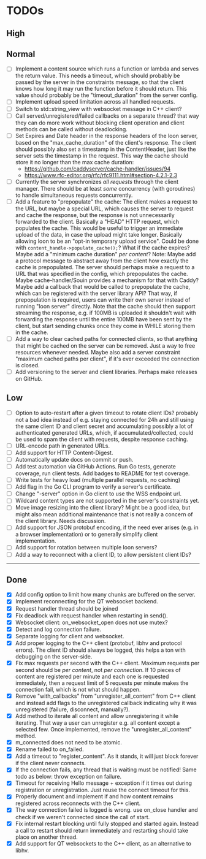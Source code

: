 # TODOs

## High

## Normal

- [ ] Implement a content source which runs a function or lambda
    and serves the return value.
    This needs a timeout, which should probably be passed by the server
    in the constraints message, so that the client knows how long
    it may run the function before it should return.
    This value should probably be the "timeout_duration" from the server config.
- [ ] Implement upload speed limitation across all handled requests.
- [ ] Switch to std::string_view with websocket message in C++ client?
- [ ] Call served/unregistered/failed callbacks on a separate thread?
    that way they can do more work without blocking client operation
    and client methods can be called without deadlocking.
- [ ] Set Expires and Date header in the response headers of the loon server,
    based on the "max_cache_duration" of the client's response.
    The client should possibly also set a timestamp in the ContentHeader,
    just like the server sets the timestamp in the request.
    This way the cache should store it no longer than the max cache duration:
    - https://github.com/caddyserver/cache-handler/issues/94
    - https://www.rfc-editor.org/rfc/rfc9111.html#section-4.2.1-2.3
- [ ] Currently the server synchronizes *all requests*
    through the client manager.
    There should be at least *some* concurrency (with goroutines)
    to handle simultaneous requests concurrently.
- [ ] Add a feature to "prepopulate" the cache:
    The client makes a request to the URL, but maybe a special URL,
    which causes the server to request and cache the response,
    but the response is not unnecessarily forwarded to the client.
    Basically a "HEAD" HTTP request, which populates the cache.
    This would be useful to trigger an immediate upload of the data,
    in case the upload might take longer.
    Basically allowing loon to be an "opt-in temporary upload service".
    Could be done with `content_handle->populate_cache();`?
    What if the cache expires?
    Maybe add a "minimum cache duration" *per content*?
    Note: Maybe add a protocol message to abstract away from the client
    how exactly the cache is prepopulated.
    The server should perhaps make a request to a URL
    that was specified in the config, which prepopulates the cache.
    Maybe cache-handler/Souin provides a mechanism for that with Caddy?
    Maybe add a callback that would be called to prepopulate the cache,
    which can be registered with the server library API?
    That way, if prepopulation is required, users can write their own server
    instead of running "loon server" directly.
    Note that the cache should then support streaming the response,
    e.g. if 100MB is uploaded it shouldn't wait with forwarding the response
    until the entire 100MB have been sent by the client,
    but start sending chunks once they come in WHILE storing them in the cache.
- [ ] Add a way to clear cached paths for connected clients,
    so that anything that might be cached on the server can be removed.
    Just a way to free resources whenever needed.
    Maybe also add a server constraint "maximum cached paths per client",
    if it's ever exceeded the connection is closed.
- [ ] Add versioning to the server and client libraries.
    Perhaps make releases on GitHub.

## Low

- [ ] Option to auto-restart after a given timeout to rotate client IDs?
    probably not a bad idea instead of e.g. staying connected for 24h
    and still using the same client ID and client secret
    and accumulating possibly a lot of authenticated generated URLs,
    which, if accumulated/collected, could be used to spam the client
    with requests, despite response caching.
- [ ] URL-encode path in generated URLs.
- [ ] Add support for HTTP Content-Digest.
- [ ] Automatically update docs on commit or push.
- [ ] Add test automation via GitHub Actions.
    Run Go tests, generate coverage, run client tests.
    Add badges to README for test coverage.
- [ ] Write tests for heavy load (multiple parallel requests, no caching)
- [ ] Add flag in the Go CLI program to verify a server's certificate.
- [ ] Change "-server" option in Go client to use the WSS endpoint url.
- [ ] Wildcard content types are not supported in the server's constraints yet.
- [ ] Move image resizing into the client library?
    Might be a good idea, but might also mean additional maintenance
    that is not really a concern of the client library.
    Needs discussion.
- [ ] Add support for JSON protobuf encoding, if the need ever arises
    (e.g. in a browser implementation)
    or to generally simplify client implementation.
- [ ] Add support for rotation between multiple loon servers?
- [ ] Add a way to reconnect with a client ID,
    to allow persistent client IDs?

---

## Done

- [x] Add config option to limit how many chunks are buffered on the server.
- [x] Implement reconnecting for the QT websocket backend.
- [x] Request handler thread should be joined
- [x] Fix deadlock with request handler when restarting in send().
- [x] Websocket client: on_websocket_open does not use mutex?
- [x] Detect and log connection failure.
- [x] Separate logging for client and websocket.
- [x] Add proper logging to the C++ client
    (protobuf, libhv and protocol errors).
    The client ID should always be logged,
    this helps a ton with debugging on the server-side.
- [x] Fix max requests per second with the C++ client.
    Maximum requests per second should be *per content*,
    not *per connection*.
    If 10 pieces of content are registered per minute
    and each one is requested immediately,
    then a request limit of 5 requests per minute makes the connection fail,
    which is not what should happen.
- [x] Remove "with_callbacks" from "unregister_all_content" from C++ client
    and instead add flags to the unregistered callback
    indicating why it was unregistered (failure, disconnect, manually?).
- [x] Add method to iterate all content
    and allow unregistering it while iterating.
    That way a user can unregister e.g. all content except a selected few.
    Once implemented, remove the "unregister_all_content" method.
- [x] m_connected does not need to be atomic.
- [x] Rename failed to on_failed.
- [x] Add a timeout to "register_content".
    As it stands, it will just block forever if the client never connects.
- [x] If the connection fails, any thread that is waiting must be notified!
    Same todo as below: throw exception on failure.
- [x] Timeout for receiving Hello message
    \+ exception if it times out during registration or unregistration.
    Just reuse the connect timeout for this.
- [x] Properly document and implement if and how
    content remains registered across reconnects with the C++ client.
- [x] The way connection failed is logged is wrong. use on_close handler
    and check if we weren't connected since the call of start.
- [x] Fix internal restart blocking until fully stopped and started again.
    Instead a call to restart should return immediately
    and restarting should take place on another thread.
- [x] Add support for QT websockets to the C++ client,
    as an alternative to libhv.
